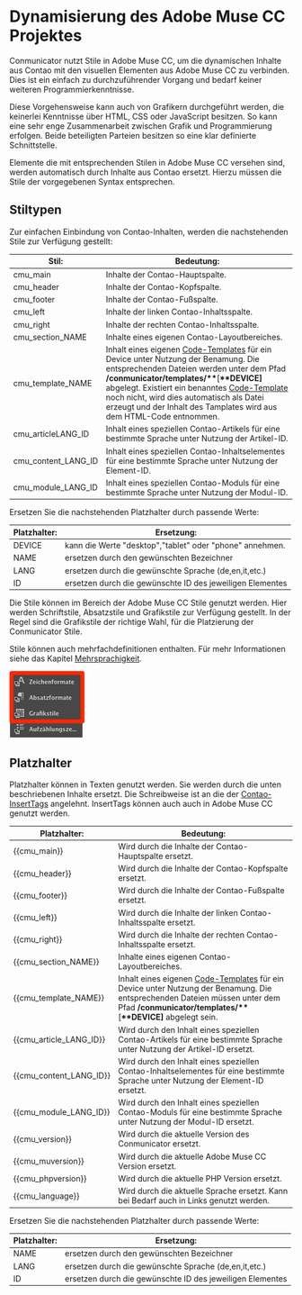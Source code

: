 # Dynamisierung des Adobe Muse CC Projektes

Conmunicator nutzt Stile in Adobe Muse CC, um die dynamischen Inhalte aus Contao mit den visuellen Elementen aus Adobe Muse CC zu verbinden. Dies ist ein einfach zu durchzuführender Vorgang und bedarf keiner weiteren Programmierkenntnisse.

Diese Vorgehensweise kann auch von Grafikern durchgeführt werden, die keinerlei Kenntnisse über HTML, CSS oder JavaScript besitzen. So kann eine sehr enge Zusammenarbeit zwischen Grafik und Programmierung erfolgen. Beide beteiligten Parteien besitzen so eine klar definierte Schnittstelle.

Elemente die mit entsprechenden Stilen in Adobe Muse CC versehen sind, werden automatisch durch Inhalte aus Contao ersetzt. Hierzu müssen die Stile der vorgegebenen Syntax entsprechen.

## Stiltypen

Zur einfachen Einbindung von Contao-Inhalten, werden die nachstehenden Stile zur Verfügung gestellt:

| Stil: | Bedeutung: |
| --- | --- |
| cmu_main | Inhalte der Contao-Hauptspalte. |
| cmu_header | Inhalte der Contao-Kopfspalte. |
| cmu_footer | Inhalte der Contao-Fußspalte. |
| cmu_left | Inhalte der linken Contao-Inhaltsspalte. |
| cmu_right | Inhalte der rechten Contao-Inhaltsspalte. |
| cmu_section_NAME | Inhalte eines eigenen Contao-Layoutbereiches. |
| cmu_template_NAME | Inhalt eines eigenen [Code-Templates](templating.md) für ein Device unter Nutzung der Benamung. Die entsprechenden Dateien werden unter dem Pfad **\/conmunicator\/templates\/\*\***\[**\*\*DEVICE\]** abgelegt. Existiert ein benanntes [Code-Template](templating.md) noch nicht, wird dies automatisch als Datei erzeugt und der Inhalt des Tamplates wird aus dem HTML-Code entnommen. |
| cmu_articleLANG_ID | Inhalt eines speziellen Contao-Artikels für eine bestimmte Sprache unter Nutzung der Artikel-ID. |
| cmu_content_LANG_ID | Inhalt eines speziellen Contao-Inhaltselementes für eine bestimmte Sprache unter Nutzung der Element-ID. |
| cmu_module_LANG_ID | Inhalt eines speziellen Contao-Moduls für eine bestimmte Sprache unter Nutzung der Modul-ID. |

Ersetzen Sie die nachstehenden Platzhalter durch passende Werte:

| Platzhalter: | Ersetzung: |
| --- | --- |
| DEVICE | kann die Werte "desktop","tablet" oder "phone" annehmen. |
| NAME | ersetzen durch den gewünschten Bezeichner |
| LANG | ersetzen durch die gewünschte Sprache \(de,en,it,etc.\) |
| ID | ersetzen durch die gewünschte ID des jeweiligen Elementes |

Die Stile können im Bereich der Adobe Muse CC Stile genutzt werden. Hier werden Schriftstile, Absatzstile und Grafikstile zur Verfügung gestellt. In der Regel sind die Grafikstile der richtige Wahl, für die Platzierung der Conmunicator Stile.

Stile können auch mehrfachdefinitionen enthalten. Für mehr Informationen siehe das Kapitel [Mehrsprachigkeit](cmu_multilanguage.md).

![](images/dynamic/muse_style_panels.png)

## Platzhalter

Platzhalter können in Texten genutzt werden. Sie werden durch die unten beschriebenen Inhalte ersetzt. Die Schreibweise ist an die der [Contao-InsertTags](https://docs.contao.org/books/manual/3.5/de/04-inhalte-verwalten/inserttags.html) angelehnt. InsertTags können auch auch in Adobe Muse CC genutzt werden.

| Platzhalter: | Bedeutung: |
| --- | --- |
| {{cmu_main}} | Wird durch die Inhalte der Contao-Hauptspalte ersetzt. |
| {{cmu_header}} | Wird durch die Inhalte der Contao-Kopfspalte ersetzt. |
| {{cmu_footer}} | Wird durch die Inhalte der Contao-Fußspalte ersetzt. |
| {{cmu_left}} | Wird durch die Inhalte der linken Contao-Inhaltsspalte ersetzt. |
| {{cmu_right}} | Wird durch die Inhalte der rechten Contao-Inhaltsspalte ersetzt. |
| {{cmu_section_NAME}} | Inhalte eines eigenen Contao-Layoutbereiches. |
| {{cmu_template_NAME}} | Inhalt eines eigenen [Code-Templates](templating.md) für ein Device unter Nutzung der Benamung. Die entsprechenden Dateien müssen unter dem Pfad **\/conmunicator\/templates\/\*\***\[**\*\*DEVICE\]** abgelegt sein. |
| {{cmu_article_LANG_ID}} | Wird durch den Inhalt eines speziellen Contao-Artikels für eine bestimmte Sprache unter Nutzung der Artikel-ID ersetzt. |
| {{cmu_content_LANG_ID}} | Wird durch den Inhalt eines speziellen Contao-Inhaltselementes für eine bestimmte Sprache unter Nutzung der Element-ID ersetzt. |
| {{cmu_module_LANG_ID}} | Wird durch den Inhalt eines speziellen Contao-Moduls für eine bestimmte Sprache unter Nutzung der Modul-ID ersetzt. |
| {{cmu_version}} | Wird durch die aktuelle Version des Conmunicator ersetzt. |
| {{cmu_muversion}} | Wird durch die aktuelle Adobe Muse CC Version ersetzt. |
| {{cmu_phpversion}} | Wird durch die aktuelle PHP Version ersetzt. |
| {{cmu_language}} | Wird durch die aktuelle Sprache ersetzt. Kann bei Bedarf auch in Links genutzt werden. |

Ersetzen Sie die nachstehenden Platzhalter durch passende Werte:

| Platzhalter: | Ersetzung: |
| --- | --- |
| NAME | ersetzen durch den gewünschten Bezeichner |
| LANG | ersetzen durch die gewünschte Sprache \(de,en,it,etc.\) |
| ID | ersetzen durch die gewünschte ID des jeweiligen Elementes |

